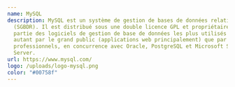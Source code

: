```yaml
---
name: MySQL
description: MySQL est un système de gestion de bases de données relationnelles
  (SGBDR). Il est distribué sous une double licence GPL et propriétaire. Il fait
  partie des logiciels de gestion de base de données les plus utilisés au monde,
  autant par le grand public (applications web principalement) que par des
  professionnels, en concurrence avec Oracle, PostgreSQL et Microsoft SQL
  Server.
url: https://www.mysql.com/
logo: /uploads/logo-mysql.png
color: "#00758f"
---
```

